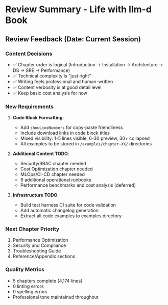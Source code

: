 # Review Summary - Life with llm-d Book

## Review Feedback (Date: Current Session)

### Content Decisions
- ✅ Chapter order is logical (Introduction → Installation → Architecture → DS → SRE → Performance)
- ✅ Technical complexity is "just right"
- ✅ Writing feels professional and human-written
- ✅ Content verbosity is at good detail level
- ✅ Keep basic cost analysis for now

### New Requirements
1. **Code Block Formatting**:
   - Add `showLineNumbers` for copy-paste friendliness
   - Include download links in code block titles
   - Mixed visibility: 1-5 lines visible, 6-30 preview, 30+ collapsed
   - All examples to be stored in `/examples/chapter-XX/` directories

2. **Additional Content TODO**:
   - Security/RBAC chapter needed
   - Cost Optimization chapter needed  
   - MLOps/CI-CD chapter needed
   - 9 additional operational runbooks
   - Performance benchmarks and cost analysis (deferred)

3. **Infrastructure TODO**:
   - Build test harness CI suite for code validation
   - Add automatic changelog generation
   - Extract all code examples to examples directory

### Next Chapter Priority
1. Performance Optimization
2. Security and Compliance
3. Troubleshooting Guide
4. Reference/Appendix sections

### Quality Metrics
- 5 chapters complete (4,174 lines)
- 0 linting errors
- 0 spelling errors
- Professional tone maintained throughout